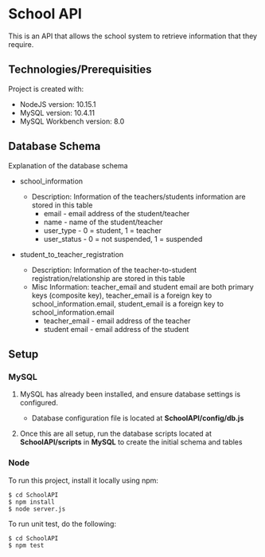 # School API

This is an API that allows the school system to retrieve information that they require.
	
## Technologies/Prerequisities

Project is created with:
* NodeJS version: 10.15.1
* MySQL version: 10.4.11
* MySQL Workbench version: 8.0

## Database Schema

Explanation of the database schema

* school_information
  * Description: Information of the teachers/students information are stored in this table
    * email - email address of the student/teacher
    * name - name of the student/teacher
    * user_type - 0 = student, 1 = teacher
    * user_status - 0 = not suspended, 1 = suspended
  
* student_to_teacher_registration
  * Description: Information of the teacher-to-student registration/relationship are stored in this table
  * Misc Information: teacher_email and student email are both primary keys (composite key), teacher_email is a foreign key to school_information.email, student_email is a foreign key to school_information.email
      * teacher_email - email address of the teacher
      * student email - email address of the student


## Setup

### **MySQL**

1. MySQL has already been installed, and ensure database settings is configured.
   * Database configuration file is located at **SchoolAPI/config/db.js**


2. Once this are all setup, run the database scripts located at **SchoolAPI/scripts** in **MySQL** to create the initial schema and tables

### **Node**

To run this project, install it locally using npm:

```
$ cd SchoolAPI
$ npm install
$ node server.js
```

To run unit test, do the following:

```
$ cd SchoolAPI
$ npm test
```